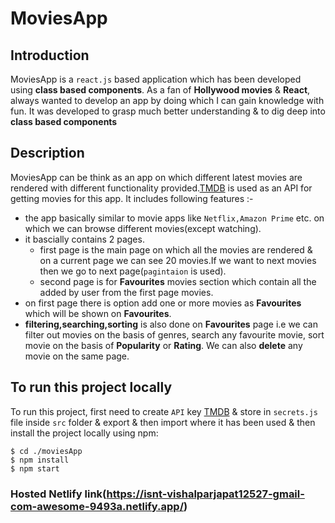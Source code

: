 # MoviesApp

## Introduction
MoviesApp is a `react.js` based application which has been developed using **class based components**. As a fan of **Hollywood movies** & **React**, always wanted to develop an app by doing which I can gain knowledge with fun. It was developed to grasp much better understanding & to dig deep into **class based components**

## Description
MoviesApp can be think as an app on which different latest movies are rendered with different functionality provided.[TMDB](https://www.themoviedb.org/) is used as an API for getting movies for this app. It includes following features :- 

* the app basically similar to movie apps like `Netflix,Amazon Prime` etc. on which we can browse different movies(except watching).
* it bascially contains 2 pages. 
  * first page is the main page on which all the movies are rendered & on a current page we can see 20 movies.If we want to next movies then we go to next page(`pagintaion` is used).
  * second page is for **Favourites** movies section which contain all the added by user from the first page movies. 
* on first page there is option add one or more movies as **Favourites** which will be shown on **Favourites**.
* **filtering,searching,sorting** is also done on **Favourites** page i.e we can filter out movies on the basis of genres, search any favourite movie, sort movie on the basis of **Popularity** or **Rating**. We can also **delete** any movie on the same page.

## To run this project locally
To run this project, first need to create `API` key [TMDB](https://www.themoviedb.org/) & store in `secrets.js` file inside `src` folder & export & then import where it has been used & then install the project locally using npm:

```
$ cd ./moviesApp
$ npm install
$ npm start
```
### Hosted Netlify link(https://isnt-vishalparjapat12527-gmail-com-awesome-9493a.netlify.app/) 
